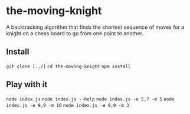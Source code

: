 # the-moving-knight
A backtracking algorithm that finds the shortest sequence of moves for a knight on a chess board to go from one point to another.

## Install
`git clone [../]`
`cd the-moving-knight`
`npm install`

## Play with it
`node index.js`
`node index.js --help`
`node index.js -e 5,7 -m 5`
`node index.js -e 9,9 -m 10`
`node index.js -e 9,9 -m 3`
